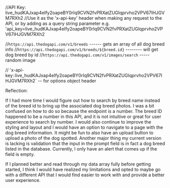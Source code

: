 //API Key: live_hudKAJxap4eIfy2oapeBY0rIq9CVN2fvPRXatZUGlqprvho2VPV67IHJGVM7RXh2
//Use it as the 'x-api-key' header when making any request to the API, or by adding as a query string parameter e.g. 'api_key=live_hudKAJxap4eIfy2oapeBY0rIq9CVN2fvPRXatZUGlqprvho2VPV67IHJGVM7RXh2

//`https://api.thedogapi.com/v1/breeds` ------ gets an array of all dog breed info
//`https://api.thedogapi.com/v1/breeds/${breed.id}` -------- will get dog breed by id
//`https://api.thedogapi.com/v1/images/search` -----random image

// 'x-api-key`:`live_hudKAJxap4eIfy2oapeBY0rIq9CVN2fvPRXatZUGlqprvho2VPV67IHJGVM7RXh2` -- for options object header


Reflection:

If I had more time I would figure out how to search by breed name instead of the breed id to bring up the associated dog breed photos. I was a bit confused on how to do so because the endpoint is a number. The breed ID happened to be a number in this API, and it is not intuitive or great for user experience to search by number. I would also continue to improve the styling and layout and I would have an option to navigate to a page with the dog breed information. It might be fun to also have an upload button to upload a photo of the dog spotted. Another major thing my current version is lacking is validation that the input in the prompt field is in fact a dog breed listed in the database. Currently, I only have an alert that comes up if the field is empty. 

If I planned better and read through my data array fully before getting started, I think I would have realized my limitations and opted to maybe go with a different API that I would find easier to work with and provide a better user experience. 